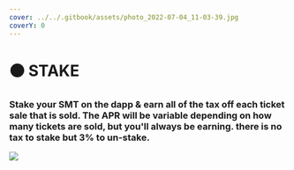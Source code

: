 ```yaml
---
cover: ../../.gitbook/assets/photo_2022-07-04_11-03-39.jpg
coverY: 0
---
```


# ⚫ STAKE

### Stake your SMT on the dapp & earn all of the tax off each ticket sale that is sold. The APR will be variable depending on how many tickets are sold, but you'll always be earning. there is no tax to stake but 3% to un-stake.

![](<../../.gitbook/assets/photo\_2022-07-01\_18-58-24 (2).jpg>)
